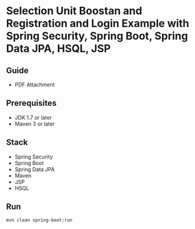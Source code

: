 
# Selection Unit Boostan and Registration and Login Example with Spring Security, Spring Boot, Spring Data JPA, HSQL, JSP

## Guide
- PDF Attachment

## Prerequisites
- JDK 1.7 or later
- Maven 3 or later

## Stack
- Spring Security
- Spring Boot
- Spring Data JPA
- Maven
- JSP
- HSQL

## Run
```mvn clean spring-boot:run```
